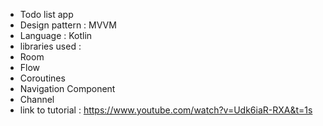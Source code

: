 - Todo list app
- Design pattern : MVVM
- Language : Kotlin
- libraries used :
 - Room
 - Flow
 - Coroutines
 - Navigation Component
 - Channel
- link to tutorial : https://www.youtube.com/watch?v=Udk6iaR-RXA&t=1s
